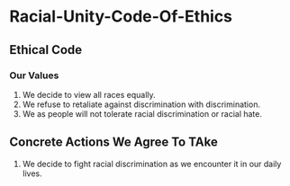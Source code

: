 # Racial-Unity-Code-Of-Ethics


## Ethical Code  
### Our Values  
1. We decide to view all races equally.  
2. We refuse to retaliate against discrimination with discrimination.  
3. We as people will not tolerate racial discrimination or racial hate. 

## Concrete Actions We Agree To TAke  
1. We decide to fight racial discrimination as we encounter it in our daily lives.
